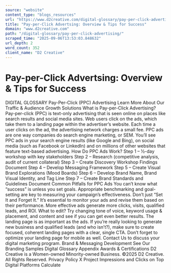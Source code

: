 ```yaml
---
source: "website"
content_type: "blogs_resources"
url: "https://www.d2creative.com/digital-glossary/pay-per-click-advertising/"
title: "Pay-per-Click Advertsing: Overview & Tips for Success"
domain: "www.d2creative.com"
path: "/digital-glossary/pay-per-click-advertising/"
scraped_time: "2025-09-06T13:53:03.848632"
url_depth: 2
word_count: 352
client_name: "D2 Creative"
---
```


# Pay-per-Click Advertsing: Overview & Tips for Success

DIGITAL GLOSSARY Pay-Per-Click (PPC) Advertising Learn More About Our Traffic & Audience Growth Solutions What is Pay-per-Click Advertising? Pay-per-click (PPC) is text-only advertising that is seen online on places like search results and social media sites. Web users click on the ads, which take them to a landing page within the advertiser’s website. Each time a user clicks on the ad, the advertising network charges a small fee. PPC ads are one way companies do search engine marketing, or SEM. You’ll see PPC ads in your search engine results (like Google and Bing), on social media (such as Facebook or LinkedIn) and on millions of other websites that feature text-based advertising. How Do PPC Ads Work? Step 1 – ½-day workshop with key stakeholders Step 2 – Research (competitive analysis, audit of current collateral) Step 3 – Create Discovery Workshop Findings Document Step 4 – Develop Messaging Framework Step 5 – Create Visual Brand Explorations (Mood Boards) Step 6 – Develop Brand Name, Brand Visual Identity, and Tag Line Step 7 – Create Brand Standards and Guidelines Document Common Pitfalls for PPC Ads You can’t know what “success” is unless you set goals. Appropriate benchmarking and goal-setting are key to measuring your campaign’s effectiveness. Don’t just “Set It and Forget It.” It’s essential to monitor your ads and revise them based on their performance. More effective ads generate more clicks, visits, qualified leads, and ROI. What to edit? Try changing tone of voice, keyword usage & placement, and content and see if you can get even better results. The landing page is as important as the ads. If you’re really looking to generate new business and qualified leads (and who isn’t?), make sure to create focused, coherent landing pages with a clear, single CTA. Don’t forget to optimize your landing page for mobile as well. Contact Us to discuss your digital marketing program. Brand & Messaging Development See Our Branding Samples Digital Glossary Appendix Awards & Certifications D2 Creative is a Women-owned Minority-owned Business. ©2025 D2 Creative. All Rights Reserved. Privacy Policy X Project Impressions and Clicks on Top Digital Platforms Calculate